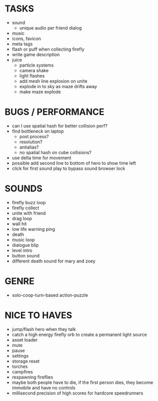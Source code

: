 # TASKS

- sound
  - unique audio per friend dialog
- music
- icons, favicon
- meta tags
- flash or puff when collecting firefly
- write game description
- juice
  - particle systems
  - camera shake
  - light flashes
  - add mesh line explosion on unite
  - explode in to sky as maze drifts away
  - make maze explode

# BUGS / PERFORMANCE

- can I use spatial hash for better collision perf?
- find bottleneck on laptop
  - post process?
  - resolution?
  - antialias?
  - no spatial hash on cube collisions?
- use delta time for movement
- possible add second line to bottom of hero to show time left
- click for first sound play to bypass sound browser lock

# SOUNDS

- firefly buzz loop
- firefly collect
- unite with friend
- drag loop
- wall hit
- low life warning ping
- death
- music loop
- dialogue blip
- level intro
- button sound
- different death sound for mary and zoey

# GENRE

- solo-coop-turn-based action-puzzle

# NICE TO HAVES

- jump/flash hero when they talk
- catch a high energy firefly orb to create a permanent light source
- asset loader
- mute
- pause
- settings
- storage reset
- torches
- campfires
- respawning fireflies
- maybe both people have to die, if the first person dies, they become immobile and have no controls
- millisecond precision of high scores for hardcore speedrunners
